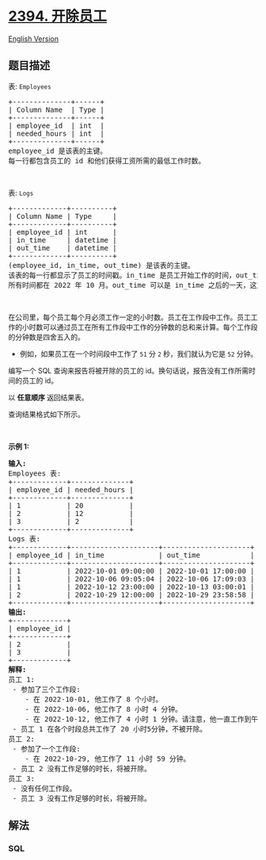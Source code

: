 # [2394. 开除员工](https://leetcode.cn/problems/employees-with-deductions)

[English Version](/solution/2300-2399/2394.Employees%20With%20Deductions/README_EN.md)

## 题目描述

<!-- 这里写题目描述 -->

<p>表: <code>Employees</code></p>

<pre>
+--------------+------+
| Column Name  | Type |
+--------------+------+
| employee_id  | int  |
| needed_hours | int  |
+--------------+------+
employee_id 是该表的主键。
每一行都包含员工的 id 和他们获得工资所需的最低工作时数。
</pre>

<p>&nbsp;</p>

<p>表: <code>Logs</code></p>

<pre>
+-------------+----------+
| Column Name | Type     |
+-------------+----------+
| employee_id | int      |
| in_time     | datetime |
| out_time    | datetime |
+-------------+----------+
(employee_id, in_time, out_time) 是该表的主键。
该表的每一行都显示了员工的时间戳。in_time 是员工开始工作的时间，out_time 是员工结束工作的时间。
所有时间都在 2022 年 10 月。out_time 可以是 in_time 之后的一天，这意味着该员工在午夜之后工作。
</pre>

<p>&nbsp;</p>

<p>在公司里，每个员工每个月必须工作一定的小时数。员工在工作段中工作。员工工作的小时数可以通过员工在所有工作段中工作的分钟数的总和来计算。每个工作段的分钟数是四舍五入的。</p>

<ul>
	<li>例如，如果员工在一个时间段中工作了 <code>51</code> 分 <code>2</code> 秒，我们就认为它是 <code>52</code> 分钟。</li>
</ul>

<p>编写一个 SQL 查询来报告将被开除的员工的 id。换句话说，报告没有工作所需时间的员工的 id。</p>

<p data-group="1-1">以 <strong>任意顺序</strong> 返回结果表。</p>

<p>查询结果格式如下所示。</p>

<p>&nbsp;</p>

<p><strong class="example">示例 1:</strong></p>

<pre>
<strong>输入:</strong> 
Employees 表:
+-------------+--------------+
| employee_id | needed_hours |
+-------------+--------------+
| 1           | 20           |
| 2           | 12           |
| 3           | 2            |
+-------------+--------------+
Logs 表:
+-------------+---------------------+---------------------+
| employee_id | in_time             | out_time            |
+-------------+---------------------+---------------------+
| 1           | 2022-10-01 09:00:00 | 2022-10-01 17:00:00 |
| 1           | 2022-10-06 09:05:04 | 2022-10-06 17:09:03 |
| 1           | 2022-10-12 23:00:00 | 2022-10-13 03:00:01 |
| 2           | 2022-10-29 12:00:00 | 2022-10-29 23:58:58 |
+-------------+---------------------+---------------------+
<strong>输出:</strong> 
+-------------+
| employee_id |
+-------------+
| 2           |
| 3           |
+-------------+
<strong>解释:</strong> 
员工 1:
 - 参加了三个工作段:
    - 在 2022-10-01, 他工作了 8 个小时。
    - 在 2022-10-06, 他工作了 8 小时 4 分钟。
    - 在 2022-10-12, 他工作了 4 小时 1 分钟。请注意，他一直工作到午夜。
 - 员工 1 在各个时段总共工作了 20 小时5分钟，不被开除。
员工 2:
 - 参加了一个工作段:
    - 在 2022-10-29, 他工作了 11 小时 59 分钟。
 - 员工 2 没有工作足够的时长，将被开除。
员工 3:
 - 没有任何工作段。
 - 员工 3 没有工作足够的时长，将被开除。
</pre>

## 解法

### **SQL**

```sql

```
